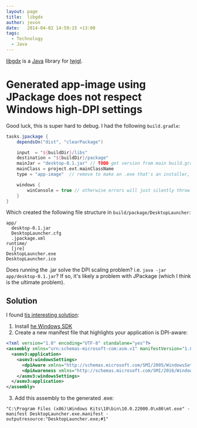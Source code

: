 ```yaml
---
layout: page
title:  libgdx
author: jevon
date:   2014-04-02 14:59:15 +13:00
tags:
  - Technology
  - Java
---
```


[libgdx](libgdx.md) is a [Java](Java.md) library for [lwjgl](lwjgl.md).

# Generated app-image using JPackage does not respect Windows high-DPI settings

Good luck, this is super hard to debug. I had the following `build.gradle`:

```gradle
tasks.jpackage {
	dependsOn("dist", "clearPackage")

    input  = "${buildDir}/libs"
    destination = "${buildDir}/package"
    mainJar = "desktop-0.1.jar" // TODO get version from main build.gradle
    mainClass = project.ext.mainClassName
    type = "app-image"  // remove to make an .exe that's an installer, there are other types...

    windows {
        winConsole = true // otherwise errors will just silently throw a "Failed to launch JVM" error
    }
}
```

Which created the following file structure in `build/package/DesktopLauncher`:

```
app/
  desktop-0.1.jar
  DesktopLauncher.cfg
  .jpackage.xml
runtime/
  [jre]
DesktopLauncher.exe
DesktopLauncher.ico
```

Does running the .jar solve the DPI scaling problem? i.e. `java -jar app/desktop-0.1.jar`? If so, it's likely a problem with JPackage (which I think is the ultimate problem).

## Solution

I found [tis interesting solution](https://stackoverflow.com/a/1424078/39531):

1. Install [he Windows SDK](https://developer.microsoft.com/en-us/windows/downloads/windows-sdk/)
2. Create a new manifest file that highlights your application is DPI-aware:

```xml
<?xml version="1.0" encoding="UTF-8" standalone="yes"?>
<assembly xmlns="urn:schemas-microsoft-com:asm.v1" manifestVersion="1.0" xmlns:asmv3="urn:schemas-microsoft-com:asm.v3">
  <asmv3:application>
    <asmv3:windowsSettings>
      <dpiAware xmlns="http://schemas.microsoft.com/SMI/2005/WindowsSettings">true</dpiAware>
      <dpiAwareness xmlns="http://schemas.microsoft.com/SMI/2016/WindowsSettings">PerMonitorV2</dpiAwareness>
    </asmv3:windowsSettings>
  </asmv3:application>
</assembly>
```

3. Add this assembly to the generated .exe:

```
"C:\Program Files (x86)\Windows Kits\10\bin\10.0.22000.0\x86\mt.exe" -manifest DesktopLauncher.exe.manifest -outputresource:"DesktopLauncher.exe;#1"
```
